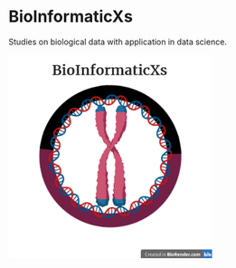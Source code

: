 # BioInformaticXs

Studies on biological data with application in data science.

![BioInformaticXs](images/simbol.png)
